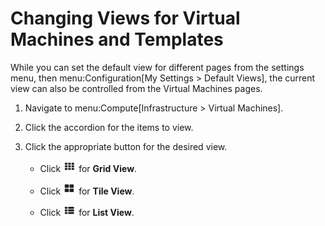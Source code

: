 # Changing Views for Virtual Machines and Templates

While you can set the default view for different pages from the settings
menu, then menu:Configuration\[My Settings \> Default Views\], the
current view can also be controlled from the Virtual Machines pages.

1.  Navigate to menu:Compute\[Infrastructure \> Virtual Machines\].

2.  Click the accordion for the items to view.

3.  Click the appropriate button for the desired view.

      - Click ![2020](/images/2020.png) for **Grid View**.

      - Click ![2021](/images/2021.png) for **Tile View**.

      - Click ![2022](/images/2022.png) for **List View**.
